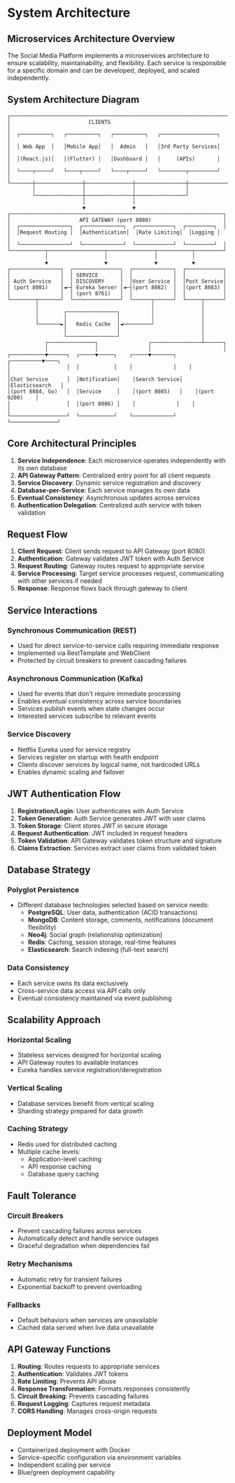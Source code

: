 # System Architecture

## Microservices Architecture Overview

The Social Media Platform implements a microservices architecture to ensure scalability, maintainability, and flexibility. Each service is responsible for a specific domain and can be developed, deployed, and scaled independently.

## System Architecture Diagram

```
┌─────────────────────────────────────────────────────────────────────┐
│                         CLIENTS                                     │
│  ┌──────────┐   ┌──────────┐   ┌──────────┐   ┌──────────────────┐  │
│  │ Web App  │   │Mobile App│   │  Admin   │   │3rd Party Services│  │
│  │(React.js)│   │(Flutter) │   │Dashboard │   │     (APIs)       │  │
│  └────┬─────┘   └────┬─────┘   └────┬─────┘   └────────┬─────────┘  │
└───────┼───────────────┼───────────────┼────────────────┼────────────┘
        │               │               │                │
        └───────────────┼───────────────┼────────────────┘
                        │               │
                        ▼               ▼
┌────────────────────────────────────────────────────────────────────┐
│                      API GATEWAY (port 8080)                       │
│  ┌────────────────┐  ┌─────────────┐  ┌────────────┐  ┌─────────┐  │
│  │Request Routing │  │Authentication│  │Rate Limiting│  │Logging │  │
│  └────────────────┘  └─────────────┘  └────────────┘  └─────────┘  │
└───────────┬──────────────────┬───────────────┬───────────┬─────────┘
            │                  │               │           │
            ▼                  ▼               ▼           ▼
┌────────────────┐  ┌───────────────┐  ┌─────────────┐  ┌────────────┐
│                │  │ SERVICE       │  │             │  │            │
│ Auth Service   │  │ DISCOVERY     │  │User Service │  │Post Service│
│ (port 8081)    │◄─┤ Eureka Server │◄─┤(port 8082)  │  │(port 8083) │
│                │  │ (port 8761)   │  │             │  │            │
└────────┬───────┘  └───────────────┘  └──────┬──────┘  └─────┬──────┘
         │                                    │               │
         │        ┌────────────────┐          │               │
         │        │                │          │               │
         └───────►│   Redis Cache  │◄─────────┘               │
                  │                │                          │
                  └────────────────┘                          │
            ┌───────────────┐                ┌────────────────┴──────┐
            │               │                │                       │
┌───────────▼──────┐  ┌─────▼─────┐    ┌─────▼───────┐    ┌──────────▼────┐
│                  │  │           │    │             │    │               │
│Chat Service      │  │Notification│    │Search Service│    │Elasticsearch   │
│(port 8084, Go)   │  │Service     │    │(port 8085)   │    │(port 9200)    │
│                  │  │(port 8086) │    │             │    │               │
└──────────────────┘  └───────────┘    └─────────────┘    └───────────────┘
```

## Core Architectural Principles

1. **Service Independence**: Each microservice operates independently with its own database
2. **API Gateway Pattern**: Centralized entry point for all client requests
3. **Service Discovery**: Dynamic service registration and discovery
4. **Database-per-Service**: Each service manages its own data
5. **Eventual Consistency**: Asynchronous updates across services
6. **Authentication Delegation**: Centralized auth service with token validation

## Request Flow

1. **Client Request**: Client sends request to API Gateway (port 8080)
2. **Authentication**: Gateway validates JWT token with Auth Service
3. **Request Routing**: Gateway routes request to appropriate service
4. **Service Processing**: Target service processes request, communicating with other services if needed
5. **Response**: Response flows back through gateway to client

## Service Interactions

### Synchronous Communication (REST)
- Used for direct service-to-service calls requiring immediate response
- Implemented via RestTemplate and WebClient
- Protected by circuit breakers to prevent cascading failures

### Asynchronous Communication (Kafka)
- Used for events that don't require immediate processing
- Enables eventual consistency across service boundaries
- Services publish events when state changes occur
- Interested services subscribe to relevant events

### Service Discovery
- Netflix Eureka used for service registry
- Services register on startup with health endpoint
- Clients discover services by logical name, not hardcoded URLs
- Enables dynamic scaling and failover

## JWT Authentication Flow

1. **Registration/Login**: User authenticates with Auth Service
2. **Token Generation**: Auth Service generates JWT with user claims
3. **Token Storage**: Client stores JWT in secure storage
4. **Request Authentication**: JWT included in request headers
5. **Token Validation**: API Gateway validates token structure and signature
6. **Claims Extraction**: Services extract user claims from validated token

## Database Strategy

### Polyglot Persistence
- Different database technologies selected based on service needs:
  - **PostgreSQL**: User data, authentication (ACID transactions)
  - **MongoDB**: Content storage, comments, notifications (document flexibility)
  - **Neo4j**: Social graph (relationship optimization)
  - **Redis**: Caching, session storage, real-time features
  - **Elasticsearch**: Search indexing (full-text search)

### Data Consistency
- Each service owns its data exclusively
- Cross-service data access via API calls only
- Eventual consistency maintained via event publishing

## Scalability Approach

### Horizontal Scaling
- Stateless services designed for horizontal scaling
- API Gateway routes to available instances
- Eureka handles service registration/deregistration

### Vertical Scaling
- Database services benefit from vertical scaling
- Sharding strategy prepared for data growth

### Caching Strategy
- Redis used for distributed caching
- Multiple cache levels:
  - Application-level caching
  - API response caching
  - Database query caching

## Fault Tolerance

### Circuit Breakers
- Prevent cascading failures across services
- Automatically detect and handle service outages
- Graceful degradation when dependencies fail

### Retry Mechanisms
- Automatic retry for transient failures
- Exponential backoff to prevent overloading

### Fallbacks
- Default behaviors when services are unavailable
- Cached data served when live data unavailable

## API Gateway Functions

1. **Routing**: Routes requests to appropriate services
2. **Authentication**: Validates JWT tokens
3. **Rate Limiting**: Prevents API abuse
4. **Response Transformation**: Formats responses consistently
5. **Circuit Breaking**: Prevents cascading failures
6. **Request Logging**: Captures request metadata
7. **CORS Handling**: Manages cross-origin requests

## Deployment Model

- Containerized deployment with Docker
- Service-specific configuration via environment variables
- Independent scaling per service
- Blue/green deployment capability
